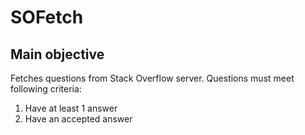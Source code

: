 # SOFetch

Main objective
----------------
Fetches questions from Stack Overflow server. Questions must meet following criteria:
1. Have at least 1 answer
2. Have an accepted answer


